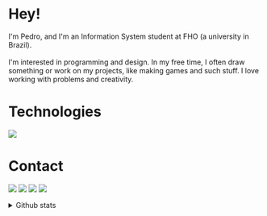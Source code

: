 # Hey!

<p>
I'm Pedro, and I'm an Information System student at FHO (a university in Brazil).<br><br>
I'm interested in programming and design. In my free time, I often draw something or work on my projects, like making games and such stuff.
I love working with problems and creativity. 
</p>

# Technologies
<a href="">
  <img src = "https://skillicons.dev/icons?i=js,html,css,bootstrap,mysql,php,java,gamemakerstudio,cpp">
</a>

# Contact
  <a href = "https://www.linkedin.com/in/pedrobarbosa03" target = "_blank"><img src = "https://img.shields.io/badge/LinkedIn-0077B5?style=for-the-badge&logo=linkedin&logoColor=white"></a>
  <a href = "https://peguinm.itch.io/" target = "_blank"><img src = "https://img.shields.io/badge/Itch.io-FA5C5C?style=for-the-badge&logo=itchdotio&logoColor=white"></a>
  <a href = "https://www.instagram.com/peguinm/" target = "_blank"><img src = "https://img.shields.io/badge/Instagram-E4405F?style=for-the-badge&logo=instagram&logoColor=white"></a>
  <a href = "mailto:pedroozorio30@gmail.com" target = "_blank"><img src = "https://img.shields.io/badge/Gmail-D14836?style=for-the-badge&logo=gmail&logoColor=white"></a>

<details>
  <summary>Github stats</summary>
  
  <a href="#">![Github stats](https://github-readme-stats.vercel.app/api?username=peguinm&theme=dracula&count_private=true&hide_border=true&line_height=20)</a>
  <a href="#">![Top Langs](https://github-readme-stats.vercel.app/api/top-langs/?username=peguinm&layout=compact&theme=dracula&count_private=true&hide_border=true)</a>
</details>
